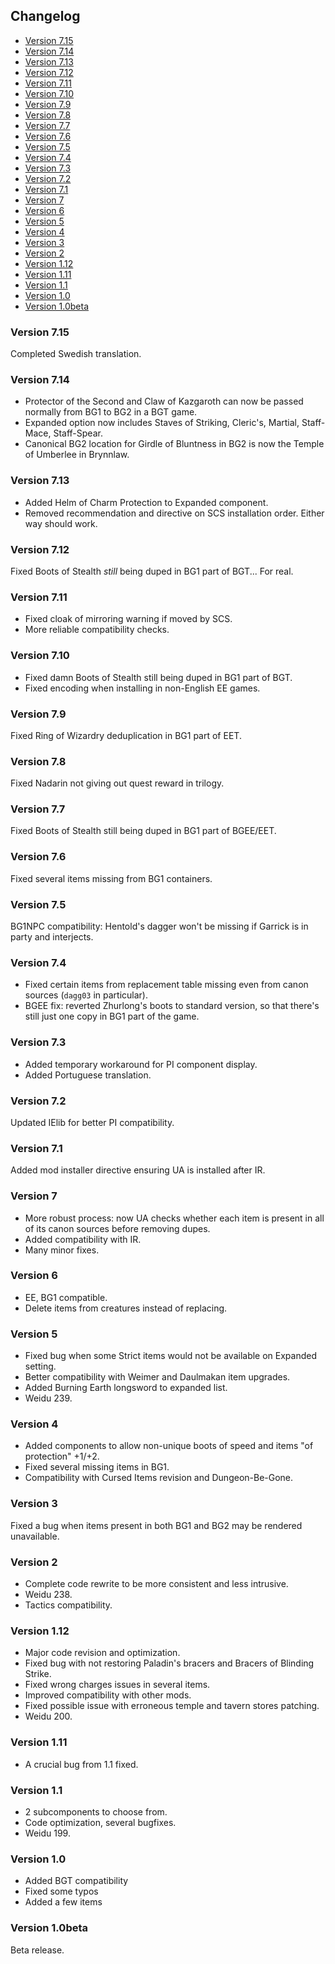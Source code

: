 ## Changelog

- [Version 7.15](#version-715)
- [Version 7.14](#version-714)
- [Version 7.13](#version-713)
- [Version 7.12](#version-712)
- [Version 7.11](#version-711)
- [Version 7.10](#version-710)
- [Version 7.9](#version-79)
- [Version 7.8](#version-78)
- [Version 7.7](#version-77)
- [Version 7.6](#version-76)
- [Version 7.5](#version-75)
- [Version 7.4](#version-74)
- [Version 7.3](#version-73)
- [Version 7.2](#version-72)
- [Version 7.1](#version-71)
- [Version 7](#version-7)
- [Version 6](#version-6)
- [Version 5](#version-5)
- [Version 4](#version-4)
- [Version 3](#version-3)
- [Version 2](#version-2)
- [Version 1.12](#version-112)
- [Version 1.11](#version-111)
- [Version 1.1](#version-11)
- [Version 1.0](#version-10)
- [Version 1.0beta](#version-10beta)

### Version 7.15

Completed Swedish translation.

### Version 7.14

- Protector of the Second and Claw of Kazgaroth can now be passed normally from BG1 to BG2 in a BGT game.
- Expanded option now includes Staves of Striking, Cleric's, Martial, Staff-Mace, Staff-Spear.
- Canonical BG2 location for Girdle of Bluntness in BG2 is now the Temple of Umberlee in Brynnlaw.

### Version 7.13

- Added Helm of Charm Protection to Expanded component.
- Removed recommendation and directive on SCS installation order. Either way should work.

### Version 7.12

Fixed Boots of Stealth _still_ being duped in BG1 part of BGT... For real.

### Version 7.11

- Fixed cloak of mirroring warning if moved by SCS.
- More reliable compatibility checks.

### Version 7.10

- Fixed damn Boots of Stealth still being duped in BG1 part of BGT.
- Fixed encoding when installing in non-English EE games.

### Version 7.9

Fixed Ring of Wizardry deduplication in BG1 part of EET.

### Version 7.8

Fixed Nadarin not giving out quest reward in trilogy.

### Version 7.7

Fixed Boots of Stealth still being duped in BG1 part of BGEE/EET.

### Version 7.6

Fixed several items missing from BG1 containers.

### Version 7.5

BG1NPC compatibility: Hentold's dagger won't be missing if Garrick is in party and interjects.

### Version 7.4

- Fixed certain items from replacement table missing even from canon sources (`dagg03` in particular).
- BGEE fix: reverted Zhurlong's boots to standard version, so that there's still just one copy in BG1 part of the game.

### Version 7.3

- Added temporary workaround for PI component display.
- Added Portuguese translation.

### Version 7.2

Updated IElib for better PI compatibility.

### Version 7.1

Added mod installer directive ensuring UA is installed after IR.

### Version 7

- More robust process: now UA checks whether each item is present in all of its canon sources before removing dupes.
- Added compatibility with IR.
- Many minor fixes.

### Version 6

- EE, BG1 compatible.
- Delete items from creatures instead of replacing.

### Version 5

- Fixed bug when some Strict items would not be available on Expanded setting.
- Better compatibility with Weimer and Daulmakan item upgrades.
- Added Burning Earth longsword to expanded list.
- Weidu 239.

### Version 4

- Added components to allow non-unique boots of speed and items "of protection" +1/+2.
- Fixed several missing items in BG1.
- Compatibility with Cursed Items revision and Dungeon-Be-Gone.

### Version 3

Fixed a bug when items present in both BG1 and BG2 may be rendered unavailable.

### Version 2

- Complete code rewrite to be more consistent and less intrusive.
- Weidu 238.
- Tactics compatibility.

### Version 1.12

- Major code revision and optimization.
- Fixed bug with not restoring Paladin's bracers and Bracers of Blinding Strike.
- Fixed wrong charges issues in several items.
- Improved compatibility with other mods.
- Fixed possible issue with erroneous temple and tavern stores patching.
- Weidu 200.

### Version 1.11

- A crucial bug from 1.1 fixed.

### Version 1.1

- 2 subcomponents to choose from.
- Code optimization, several bugfixes.
- Weidu 199.

### Version 1.0

- Added BGT compatibility
- Fixed some typos
- Added a few items

### Version 1.0beta

Beta release.
